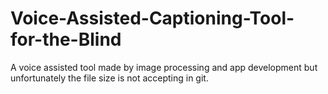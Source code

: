 # Voice-Assisted-Captioning-Tool-for-the-Blind
A voice assisted tool made by image processing and app development but unfortunately the file size is not accepting in git.
